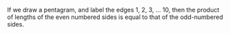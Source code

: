 If we draw a pentagram, and label the edges 1, 2, 3, ... 10, then the
product of lengths of the even numbered sides is equal to that of the
odd-numbered sides.
